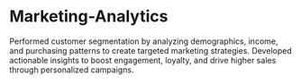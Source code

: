 # Marketing-Analytics
Performed customer segmentation by analyzing demographics, income, and purchasing patterns to create targeted marketing strategies. Developed actionable insights to boost engagement, loyalty, and drive higher sales through personalized campaigns.
